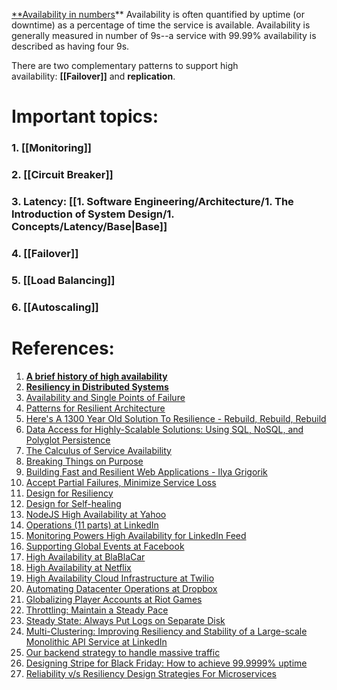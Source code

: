 [**Availability in numbers](https://github.com/donnemartin/system-design-primer#availability-in-numbers)** Availability is often quantified by uptime (or downtime) as a percentage of time the service is available. Availability is generally measured in number of 9s--a service with 99.99% availability is described as having four 9s.

There are two complementary patterns to support high availability: **[[Failover]]** and **replication**.

# Important topics:

### 1. [[Monitoring]]

### 2. [[Circuit Breaker]]

### 3.  Latency: [[1. Software Engineering/Architecture/1. The Introduction of System Design/1. Concepts/Latency/Base|Base]]

### 4. [[Failover]]

### 5. [[Load Balancing]]

### 6. [[Autoscaling]]

# References:

1. **[A brief history of high availability](https://www.cockroachlabs.com/blog/brief-history-high-availability/?utm_source=substack&utm_medium=email)**
2. **[Resiliency in Distributed Systems](https://blog.pragmaticengineer.com/resiliency-in-distributed-systems/)**
3. [Availability and Single Points of Failure](https://docs.oracle.com/cd/E19693-01/819-0992/fjdch/index.html)
4. [Patterns for Resilient Architecture](https://medium.com/the-cloud-architect/patterns-for-resilient-architecture-part-3-16e8601c488e)
5. [Here's A 1300 Year Old Solution To Resilience - Rebuild, Rebuild, Rebuild](http://highscalability.com/blog/2014/4/23/heres-a-1300-year-old-solution-to-resilience-rebuild-rebuild.html)
6. [Data Access for Highly-Scalable Solutions: Using SQL, NoSQL, and Polyglot Persistence](https://docs.microsoft.com/en-us/previous-versions/msp-n-p/dn271399(v=pandp.10))
7. [The Calculus of Service Availability](https://queue.acm.org/detail.cfm?id=3096459&__s=dnkxuaws9pogqdnxmx8i)
8. [Breaking Things on Purpose](https://www.usenix.org/conference/srecon17americas/program/presentation/andrus)
9. [Building Fast and Resilient Web Applications - Ilya Grigorik](https://www.igvita.com/2016/05/20/building-fast-and-resilient-web-applications/)
10. [Accept Partial Failures, Minimize Service Loss](https://www.usenix.org/conference/srecon17asia/program/presentation/wang_daxin)
11. [Design for Resiliency](http://highscalability.com/blog/2012/12/31/designing-for-resiliency-will-be-so-2013.html)
12. [Design for Self-healing](https://docs.microsoft.com/en-us/azure/architecture/guide/design-principles/self-healing)
13. [NodeJS High Availability at Yahoo](https://yahooeng.tumblr.com/post/68823943185/nodejs-high-availability)
14. [Operations (11 parts) at LinkedIn](https://www.linkedin.com/pulse/introduction-every-day-monday-operations-benjamin-purgason)
15. [Monitoring Powers High Availability for LinkedIn Feed](https://www.usenix.org/conference/srecon17americas/program/presentation/barot)
16. [Supporting Global Events at Facebook](https://code.facebook.com/posts/166966743929963/how-production-engineers-support-global-events-on-facebook/)
17. [High Availability at BlaBlaCar](https://medium.com/blablacar-tech/the-expendables-backends-high-availability-at-blablacar-8cea3b95b26b)
18. [High Availability at Netflix](https://medium.com/@NetflixTechBlog/tips-for-high-availability-be0472f2599c)
19. [High Availability Cloud Infrastructure at Twilio](https://www.twilio.com/engineering/2011/12/12/scaling-high-availablity-infrastructure-in-cloud)
20. [Automating Datacenter Operations at Dropbox](https://blogs.dropbox.com/tech/2019/01/automating-datacenter-operations-at-dropbox/)
21. [Globalizing Player Accounts at Riot Games](https://technology.riotgames.com/news/globalizing-player-accounts)
22. [Throttling: Maintain a Steady Pace](http://www.sosp.org/2001/papers/welsh.pdf)
23. [Steady State: Always Put Logs on Separate Disk](https://docs.microsoft.com/en-us/sql/relational-databases/policy-based-management/place-data-and-log-files-on-separate-drives)
24. [Multi-Clustering: Improving Resiliency and Stability of a Large-scale Monolithic API Service at LinkedIn](https://engineering.linkedin.com/blog/2017/11/improving-resiliency-and-stability-of-a-large-scale-api)
25. [Our backend strategy to handle massive traffic](https://medium.com/coupang-engineering/our-backend-strategy-to-handle-massive-traffic-d30cd6cc4fb2)
26. [Designing Stripe for Black Friday: How to achieve 99.9999% uptime](https://learningdaily.dev/designing-stripe-for-black-friday-how-to-achieve-99-9999-uptime-cd720232c14)
27. [Reliability v/s Resiliency Design Strategies For Microservices](https://iamkanikamodi.medium.com/reliability-v-s-resiliency-design-strategies-for-microservices-8d15729da081)